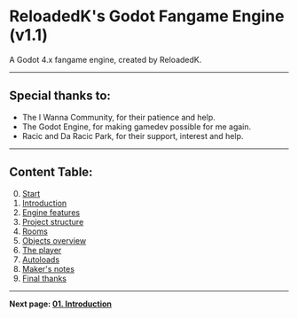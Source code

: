 # ReloadedK's Godot Fangame Engine (v1.1)

A Godot 4.x fangame engine, created by ReloadedK.

---

## Special thanks to:

* The I Wanna Community, for their patience and help.
* The Godot Engine, for making gamedev possible for me again.
* Racic and Da Racic Park, for their support, interest and help.

---

## Content Table:

0. [Start](00_start.md)
1. [Introduction](01_introduction.md)
2. [Engine features](02_engine_features.md)
3. [Project structure](03_project_structure.md)
4. [Rooms](04_rooms.md)
5. [Objects overview](05_objects_overview.md)
6. [The player](06_the_player.md)
7. [Autoloads](07_autoloads.md)
8. [Maker's notes](08_makers_notes.md)
9. [Final thanks](09_final_thanks.md)

---

**Next page: [01. Introduction](01_introduction.md)**
